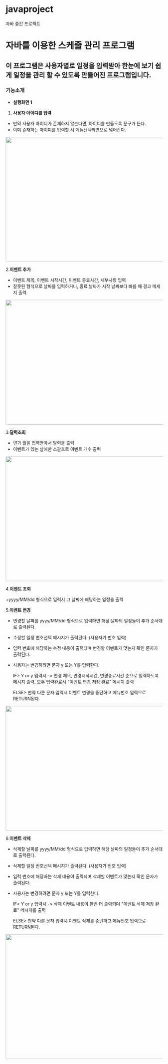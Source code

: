 # javaproject
자바 중간 프로젝트

# 자바를 이용한 스케줄 관리 프로그램

이 프로그램은 사용자별로 일정을 입력받아 한눈에 보기 쉽게 일정을 관리 할 수 있도록 만들어진 프로그램입니다.
-----------
### 기능소개
+ **실행화면 1**

1. **사용자 아이디를 입력**
+ 만약 사용자 아이디가 존재하지 않는다면, 아이디를 만들도록 문구가 뜬다.
+ 이미 존재하는 아이디를 입력할 시 메뉴선택화면으로 넘어간다.
<img src = "https://github.com/user-attachments/assets/70a05f0d-9925-4b1c-9212-34beee27c4ff" width = "800" height="400"/>





2.**이벤트 추가**
+ 이벤트 제목, 이벤트 시작시간, 이벤트 종료시간, 세부사항 입력
+ 잘못된 형식으로 날짜를 입력하거나, 종료 날짜가 시작 날짜보다 빠를 때 경고 메세지 출력

<img src = "https://github.com/user-attachments/assets/1ade8339-2bf4-4b03-a8f6-b453c4162427" width = "800" height="400"/>




3.**달력조회**

+ 년과 월을 입력받아서 달력을 출력
+ 이벤트가 있는 날에만 소괄호로 이벤트 개수 출력
<img src = "https://github.com/user-attachments/assets/a745e6e1-9ee6-4dc1-92c1-e1e816f25afc" width = "800" height="400"/>





4.**이벤트 조회**


+yyyy/MM/dd 형식으로 입력시 그 날짜에 해당하는 일정을 출력





5.**이벤트 변경**

+ 변경할 날짜를 yyyy/MM/dd 형식으로 입력하면 해당 날짜의 일정들이 추가 순서대로 출력된다.
+ 수정할 일정 번호선택 메시지가 출력된다. (사용자가 번호 입력)
+ 입력 번호에 해당하는 수정 내용이 출력되며 변경할 이벤트가 맞는지 확인 문자가 출력된다.
+ 사용자는 변경하려면 문자 y 또는 Y를 입력한다.

  
  IF> Y or y 입력시 -> 변경 제목, 변경시작시간, 변경종료시간 순으로 입력하도록 메시지 출력, 모두 입력완료시 "이벤트 변경 저장 완료" 메시지 출력


  
  ELSE> 만약 다른 문자 입력시 이벤트 변경을 중단하고 메뉴번호 입력으로 RETURN된다.
<img src = "https://github.com/user-attachments/assets/239103b9-0c61-4929-88e6-86f931079841" width = "800" height="400"/>






6.**이벤트 삭제**

+ 삭제할 날짜를 yyyy/MM/dd 형식으로 입력하면 해당 날짜의 일정들이 추가 순서대로 출력된다.
+ 삭제할 일정 번호선택 메시지가 출력된다. (사용자가 번호 입력)
+ 입력 번호에 해당하는 삭제 내용이 출력되며 삭제할 이벤트가 맞는지 확인 문자가 출력된다.
+ 사용자는 변경하려면 문자 y 또는 Y를 입력한다.

  
   IF> Y or y 입력시 -> 삭제 이벤트 내용이 한번 더 출력되며 "이벤트 삭제 저장 완료" 메시지를 출력

  
	 ELSE> 만약 다른 문자 입력시 이벤트 삭제를 중단하고 메뉴번호 입력으로 RETURN된다.
<img src = "https://github.com/user-attachments/assets/86be9025-45eb-48f0-8989-cde4f9609f6d" width = "800" height="400"/>


